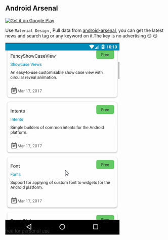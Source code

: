## Android Arsenal

<a href='https://play.google.com/store/apps/details?id=com.lovejjfg.arsenal&pcampaignid=MKT-Other-global-all-co-prtnr-py-PartBadge-Mar2515-1'><img alt='Get it on Google Play'  height='62' width='161' src='https://play.google.com/intl/en_us/badges/images/generic/en_badge_web_generic.png'/></a>

Use ` Material Design ` , Pull data from [android-arsenal](https://android-arsenal.com/), you can get the latest news and search tag or any keyword on it.The key is no advertising :smirk: :smirk:


![Arsenal](https://raw.githubusercontent.com/lovejjfg/screenshort/master/Android-Arsenal1.gif) 

